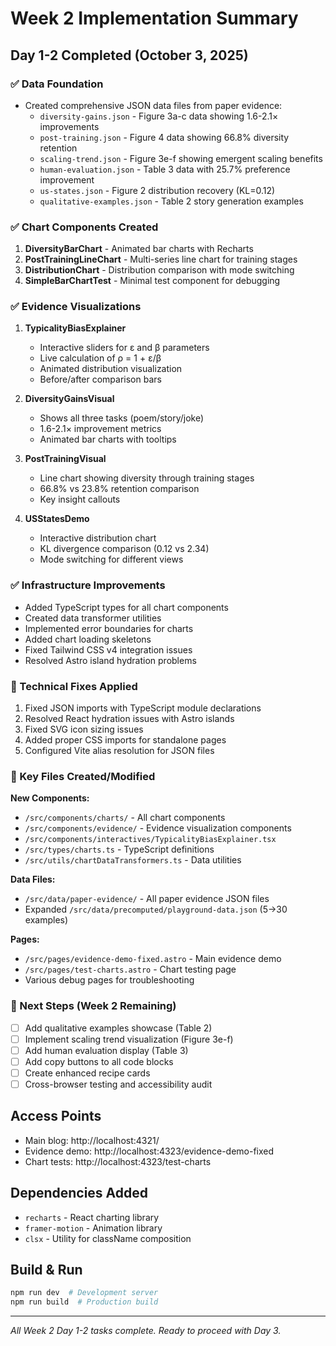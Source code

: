 # Week 2 Implementation Summary

## Day 1-2 Completed (October 3, 2025)

### ✅ Data Foundation
- Created comprehensive JSON data files from paper evidence:
  - `diversity-gains.json` - Figure 3a-c data showing 1.6-2.1× improvements
  - `post-training.json` - Figure 4 data showing 66.8% diversity retention
  - `scaling-trend.json` - Figure 3e-f showing emergent scaling benefits
  - `human-evaluation.json` - Table 3 data with 25.7% preference improvement
  - `us-states.json` - Figure 2 distribution recovery (KL=0.12)
  - `qualitative-examples.json` - Table 2 story generation examples

### ✅ Chart Components Created
1. **DiversityBarChart** - Animated bar charts with Recharts
2. **PostTrainingLineChart** - Multi-series line chart for training stages
3. **DistributionChart** - Distribution comparison with mode switching
4. **SimpleBarChartTest** - Minimal test component for debugging

### ✅ Evidence Visualizations
1. **TypicalityBiasExplainer**
   - Interactive sliders for ε and β parameters
   - Live calculation of ρ = 1 + ε/β
   - Animated distribution visualization
   - Before/after comparison bars

2. **DiversityGainsVisual**
   - Shows all three tasks (poem/story/joke)
   - 1.6-2.1× improvement metrics
   - Animated bar charts with tooltips

3. **PostTrainingVisual**
   - Line chart showing diversity through training stages
   - 66.8% vs 23.8% retention comparison
   - Key insight callouts

4. **USStatesDemo**
   - Interactive distribution chart
   - KL divergence comparison (0.12 vs 2.34)
   - Mode switching for different views

### ✅ Infrastructure Improvements
- Added TypeScript types for all chart components
- Created data transformer utilities
- Implemented error boundaries for charts
- Added chart loading skeletons
- Fixed Tailwind CSS v4 integration issues
- Resolved Astro island hydration problems

### 🔧 Technical Fixes Applied
1. Fixed JSON imports with TypeScript module declarations
2. Resolved React hydration issues with Astro islands
3. Fixed SVG icon sizing issues
4. Added proper CSS imports for standalone pages
5. Configured Vite alias resolution for JSON files

### 📍 Key Files Created/Modified

**New Components:**
- `/src/components/charts/` - All chart components
- `/src/components/evidence/` - Evidence visualization components
- `/src/components/interactives/TypicalityBiasExplainer.tsx`
- `/src/types/charts.ts` - TypeScript definitions
- `/src/utils/chartDataTransformers.ts` - Data utilities

**Data Files:**
- `/src/data/paper-evidence/` - All paper evidence JSON files
- Expanded `/src/data/precomputed/playground-data.json` (5→30 examples)

**Pages:**
- `/src/pages/evidence-demo-fixed.astro` - Main evidence demo
- `/src/pages/test-charts.astro` - Chart testing page
- Various debug pages for troubleshooting

### 🎯 Next Steps (Week 2 Remaining)
- [ ] Add qualitative examples showcase (Table 2)
- [ ] Implement scaling trend visualization (Figure 3e-f)
- [ ] Add human evaluation display (Table 3)
- [ ] Add copy buttons to all code blocks
- [ ] Create enhanced recipe cards
- [ ] Cross-browser testing and accessibility audit

## Access Points
- Main blog: http://localhost:4321/
- Evidence demo: http://localhost:4323/evidence-demo-fixed
- Chart tests: http://localhost:4323/test-charts

## Dependencies Added
- `recharts` - React charting library
- `framer-motion` - Animation library
- `clsx` - Utility for className composition

## Build & Run
```bash
npm run dev  # Development server
npm run build  # Production build
```

---

*All Week 2 Day 1-2 tasks complete. Ready to proceed with Day 3.*